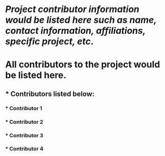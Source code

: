 # *Project contributor information would be listed here such as name, contact information, affiliations, specific project, etc*.
# **All contributors to the project would be listed here**.
##  * Contributors listed below:

### * Contributor 1
### * Contributor 2
### * Contributor 3
### * Contributor 4


